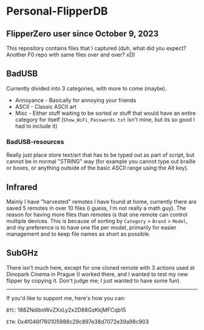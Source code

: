 # Personal-FlipperDB
FlipperZero user since ‎October ‎9, ‎2023
---
This repository contains files that I captured (duh, what did you expect? Another F0 repo with same files over and over? xD)

## BadUSB

Currently divided into 3 categories, with more to come (maybe).
- Annoyance - Basically for annoying your friends
- ASCII - Classic ASCII art
- Misc - Either stuff waiting to be sorted or stuff that would have an entire category for itself (```Show_WiFi_Passwords.txt``` isn't mine, but its so good I had to include it)
### BadUSB-resources

Really just place store text/art that has to be typed out as part of script, but cannot be in normal "STRING" way (for example you cannot type out braille or boxes, or anything outside of the basic ASCII range using the Alt key). 

## Infrared

Mainly I have "harvested" remotes I have found at home, currently there are saved 5 remotes in over 10 files (i guess, I'm not really a math guy).
The reason for having more files than remotes is that one remote can control multiple devices. This is because of sorting by ```Category``` > ```Brand```  > ```Model```, and my preference is to have one file per model, primarily for easier management and to keep file names as short as possible.

## SubGHz

There isn't much here, except for one cloned remote with 3 actions used at Dinopark Cinema in Prague (I worked there, and I wanted to test my new flipper by copying it. Don't judge me; I just wanted to have some fun).

---
If you'd like to support me, here's how you can:

```BTC```: 188ZNdiboWvZXxLy2x2D88GzKkjMFCqb15

```ETH```: 0x4f046f760105988c29c897e38d7072e39a98c903
